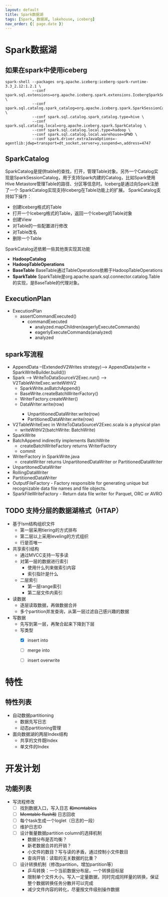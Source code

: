 ```yaml
---
layout: default
title: Spark数据湖
tags: [Spark, 数据湖, lakehouse, iceberg]
nav_order: {{ page.date }}
---
```



# Spark数据湖


## 如果在spark中使用iceberg

    spark-shell --packages org.apache.iceberg:iceberg-spark-runtime-3.3_2.12:1.2.1 \
                --conf spark.sql.extensions=org.apache.iceberg.spark.extensions.IcebergSparkSessionExtensions \
                --conf spark.sql.catalog.spark_catalog=org.apache.iceberg.spark.SparkSessionCatalog \
                --conf spark.sql.catalog.spark_catalog.type=hive \
                --conf spark.sql.catalog.local=org.apache.iceberg.spark.SparkCatalog \
                --conf spark.sql.catalog.local.type=hadoop \
                --conf spark.sql.catalog.local.warehouse=$PWD \
                --conf spark.driver.extraJavaOptions=-agentlib:jdwp=transport=dt_socket,server=y,suspend=n,address=4747


## SparkCatalog

SparkCatalog是提供table的查找，打开，管理Table对象。另外一个Catalog实
现是SparkSessionCatalog，用于支持Spark内建的Catalog，比如Spark使用Hive
Metastore管理Table的路径、分区等信息时。Iceberg是通过向Spark注册了一个
SparkCatalog实现支持Iceberg在Table功能上的扩展。
SparkCatalog支持如下操作：

-   创建Iceberg格式的Table
-   打开一个Iceberg格式的Table，返回一个Iceberg的Table对象
-   创建View
-   对Table的一些配置进行修改
-   对Table改名
-   删除一个Table

SparkCatalog还依赖一些其他类实现其功能

-   **HadoopCatalog**
-   **HadoopTableOperations**
-   **BaseTable** BaseTable通过TableOperations依赖于HadoopTableOperations
-   **SparkTable** SparkTable是org.apache.spark.sql.connector.catalog.Table的实现，是BaseTable的代理对象。


## ExecutionPlan

-   ExecutionPlan
    -   assertCommandExecuted()
        -   commandExecuted
            -   analyzed.mapChildren(eagerlyExecuteCommands)
            -   eagerlyExecuteCommands(analyzed)
            -   analyzed


## spark写流程

-   AppendData &#x2013;(ExtendedV2Writes strategy)&#x2013;> AppendData(write = SparkWriteBuilder.build())
-   Spark &#x2013;> WriteToDataSourceV2Exec.run() &#x2013;> V2TableWriteExec.writeWithV2
    -   SparkWrite.asBatchAppend()
    -   BaseWrite.createBatchWriterFactory()
    -   WriterFactory.createWriter()
    -   DataWriter<InternalRow>.write(row)
        -   UnpartitionedDataWriter.write(row)
        -   PartitionedDataWriter.write(row)
-   V2TableWriteExec in WriteToDataSourceV2Exec.scala is a physical plan
    -   writeWithV2(batchWrite: BatchWrite)
-   SparkWrite
-   BatchAppend indirectly implements BatchWrite
    -   createBatchWriteFactory returns WriterFactory
    -   commit
-   WriterFactory in SparkWrite.java
    -   createWriter returns UnpartitonedDataWriter or PartitionedDataWriter
-   UnpartitonedDataWriter
-   RollingDataWriter
-   PartitionedDataWriter
-   OutputFileFactory - Factory responsible for generating unique but recognizable data file names and file objects.
-   SparkFileWriteFactory - Return data file writer for Parquet, ORC or AVRO


## TODO 支持分层的数据湖格式（HTAP）

-   基于lsm结构组织文件
    -   第一层采用tiering的方式排布
    -   第二层以上采用leveling的方式组织
    -   行是否唯一
-   共享索引结构
    -   通过MVCC支持一写多读
    -   对第一层的数据进行索引
        -   使用什么列来做索引内容
        -   索引指针是什么
    -   二层索引
        -   第一层range索引
        -   第二层文件内索引
-   读数据
    -   逐层读取数据，再做数据合并
    -   多个partition并发查询，从第一层过滤自己感兴趣的数据
-   写数据
    -   先写到第一层，再聚合起来下降到下层
    -   写类型
        -   [X] insert into
        -   [ ] merge into
        -   [ ] insert overwrite


# 特性


## 特性列表

-   自动数据partitioning
    -   数据先写日志
    -   动态partitioning管理
-   面向数据湖的两层Index结构
    -   共享的文件既Index
    -   单文件的Index


# 开发计划


## 功能列表

-   写流程修改
    -   [ ] 找到数据入口，写入日志 <del>和memtables</del>
    -   [ ] <del>Memtable flush和</del> 日志回收
    -   [ ] 每个task生成一个loglet（日志的一段）
    -   [ ] 维护日志ID
    -   [ ] 设计衡量数据partition column的选择机制
        -   数据分布是否均衡？
        -   新老数据合并的开销？
        -   小文件的数目？写与读的矛盾，通过控制小文件数目
        -   查询开销：读取的无关数据的比重？
    -   [ ] 设计转换机制（修改partition，增加partition等）
        -   乒乓转换：一个当前数据分布层，一个转换目标层
        -   限制单个文件大小。写入一定量数据，同时完成同样量的转换，保证整个数据转换任务分散并可以完成
        -   减少文件内容的转化，尽量按文件级别操作数据

